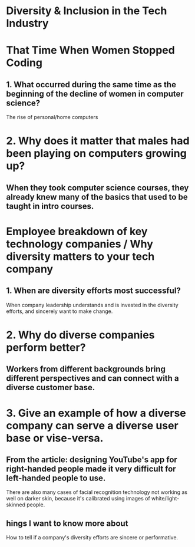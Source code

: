# Diversity & Inclusion in the Tech Industry
# That Time When Women Stopped Coding
## 1. What occurred during the same time as the beginning of the decline of women in computer science?
The rise of personal/home computers

# 2. Why does it matter that males had been playing on computers growing up?
## When they took computer science courses, they already knew many of the basics that used to be taught in intro courses.

# Employee breakdown of key technology companies / Why diversity matters to your tech company
## 1. When are diversity efforts most successful?
When company leadership understands and is invested in the diversity efforts, and sincerely want to make change.

# 2. Why do diverse companies perform better?
## Workers from different backgrounds bring different perspectives and can connect with a diverse customer base.

# 3. Give an example of how a diverse company can serve a diverse user base or vise-versa.
## From the article: designing YouTube's app for right-handed people made it very difficult for left-handed people to use.

There are also many cases of facial recognition technology not working as well on darker skin, because it's calibrated using images of white/light-skinned people.

## hings I want to know more about
How to tell if a company's diversity efforts are sincere or performative.